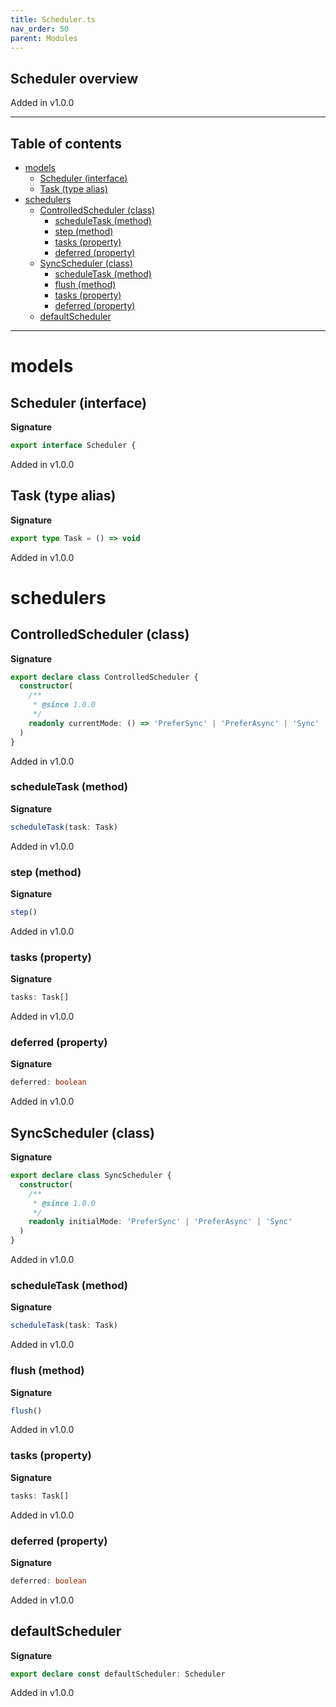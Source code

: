 ```yaml
---
title: Scheduler.ts
nav_order: 50
parent: Modules
---
```


## Scheduler overview

Added in v1.0.0

---

<h2 class="text-delta">Table of contents</h2>

- [models](#models)
  - [Scheduler (interface)](#scheduler-interface)
  - [Task (type alias)](#task-type-alias)
- [schedulers](#schedulers)
  - [ControlledScheduler (class)](#controlledscheduler-class)
    - [scheduleTask (method)](#scheduletask-method)
    - [step (method)](#step-method)
    - [tasks (property)](#tasks-property)
    - [deferred (property)](#deferred-property)
  - [SyncScheduler (class)](#syncscheduler-class)
    - [scheduleTask (method)](#scheduletask-method-1)
    - [flush (method)](#flush-method)
    - [tasks (property)](#tasks-property-1)
    - [deferred (property)](#deferred-property-1)
  - [defaultScheduler](#defaultscheduler)

---

# models

## Scheduler (interface)

**Signature**

```ts
export interface Scheduler {
```

Added in v1.0.0

## Task (type alias)

**Signature**

```ts
export type Task = () => void
```

Added in v1.0.0

# schedulers

## ControlledScheduler (class)

**Signature**

```ts
export declare class ControlledScheduler {
  constructor(
    /**
     * @since 1.0.0
     */
    readonly currentMode: () => 'PreferSync' | 'PreferAsync' | 'Sync'
  )
}
```

Added in v1.0.0

### scheduleTask (method)

**Signature**

```ts
scheduleTask(task: Task)
```

Added in v1.0.0

### step (method)

**Signature**

```ts
step()
```

Added in v1.0.0

### tasks (property)

**Signature**

```ts
tasks: Task[]
```

Added in v1.0.0

### deferred (property)

**Signature**

```ts
deferred: boolean
```

Added in v1.0.0

## SyncScheduler (class)

**Signature**

```ts
export declare class SyncScheduler {
  constructor(
    /**
     * @since 1.0.0
     */
    readonly initialMode: 'PreferSync' | 'PreferAsync' | 'Sync'
  )
}
```

Added in v1.0.0

### scheduleTask (method)

**Signature**

```ts
scheduleTask(task: Task)
```

Added in v1.0.0

### flush (method)

**Signature**

```ts
flush()
```

Added in v1.0.0

### tasks (property)

**Signature**

```ts
tasks: Task[]
```

Added in v1.0.0

### deferred (property)

**Signature**

```ts
deferred: boolean
```

Added in v1.0.0

## defaultScheduler

**Signature**

```ts
export declare const defaultScheduler: Scheduler
```

Added in v1.0.0
